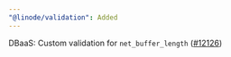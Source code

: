 ```yaml
---
"@linode/validation": Added
---
```


DBaaS: Custom validation for `net_buffer_length` ([#12126](https://github.com/linode/manager/pull/12126))
